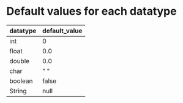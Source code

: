 # Default values for each datatype

|datatype|default_value|
|--------|-------------|
|int     |0            |
|float   |0.0          |
|double  |0.0          |
|char    |" "          |
|boolean |false        |
|String  |null         |
